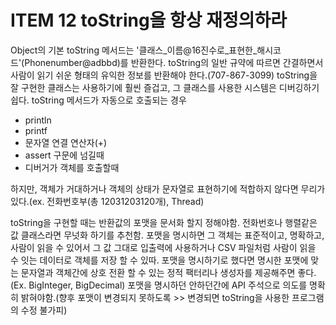 # ITEM 12 toString을 항상 재정의하라

Object의 기본 toString 메서드는 '클래스_이름@16진수로_표현한_해시코드'(Phonenumber@adbbd)를 반환한다.
toString의 일반 규약에 따르면 간결하면서 사람이 읽기 쉬운 형태의 유익한 정보를 반환해야 한다.(707-867-3099)
toString을 잘 구현한 클래스는 사용하기에 훨씬 즐겁고, 그 클래스를 사용한 시스템은 디버깅하기 쉽다.
toString 메서드가 자동으로 호출되는 경우
* println
* printf
* 문자열 연결 연산자(+)
* assert 구문에 넘길때
* 디버거가 객체를 호출할때

하지만, 객체가 거대하거나 객체의 상태가 문자열로 표현하기에 적합하지 않다면 무리가 있다.(ex. 전화번호부(총 12031203120개), Thread)

toString을 구현할 때는 반환값의 포맷을 문서화 할지 정해야함.
전화번호나 행렬같은 값 클래스라면 무넛화 하기를 추천함.
포맷을 명시하면 그 객체는 표준적이고, 명확하고, 사람이 읽을 수 있어서 그 값 그대로 입출력에 사용하거나 CSV 파일처럼 사람이 읽을 수 잇는 데이터로 객체를 저장 할 수 있따. 
포맷을 명시하기로 했다면 명시한 포맷에 맞는 문자열과 객체간에 상호 전환 할 수 있는 정적 팩터리나 생성자를 제공해주면 좋다.(Ex. BigInteger, BigDecimal)
포맷을 명시하던 안하던간에 API 주석으로 의도를 명확히 밝혀야함.(향후 포맷이 변경되지 못하도록 >> 변경되면 toString을 사용한 프로그램의 수정 불가피)